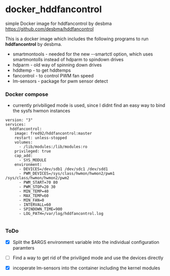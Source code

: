 # docker_hddfancontrol
simple Docker image for hddfancontrol by desbma
https://github.com/desbma/hddfancontrol

This is a docker image which includes the following programs to run **hddfancontrol** by desbma.
- smartmontools - needed for the new --smartctl option, which uses smartmontolls instead of hdparm to spindown drives
- hdparm - old way of spinning down drives
- hddtemp - to get hddtemps
- fancontrol - to control PWM fan speed
- lm-sensors - package for pwm sensor detect

### Docker compose
- currently privbiliged mode is used, since I didnt find an easy way to bind the sysfs hwmon instances 
```
version: "3"
services:
  hddfancontrol:
    image: fred92/hddfancontrol:master
    restart: unless-stopped
    volumes:
      - /lib/modules:/lib/modules:ro
    privileged: true
    cap_add:
      - SYS_MODULE
    environment:
      - DEVICES=/dev/sdb1 /dev/sdc1 /dev/sdd1
      - PWM_DEVICES=/sys/class/hwmon/hwmon2/pwm1 /sys/class/hwmon/hwmon2/pwm2
      - PWM_START=70 80
      - PWM_STOP=20 30
      - MIN_TEMP=40
      - MAX_TEMP=60
      - MIN_FAN=0
      - INTERVALL=60
      - SPINDOWN_TIME=900
      - LOG_PATH=/var/log/hddfancontrol.log
      
```

### ToDo
- [X] Split the $ARGS environment variable into the individual configuration paramters
- [ ] Find a way to get rid of the priviliged mode and use the devices directly
- [X] incoperate lm-sensors into the container including the kernel modules

